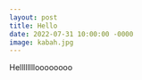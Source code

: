 ```yaml
---
layout: post
title: Hello
date: 2022-07-31 10:00:00 -0000
image: kabah.jpg
---
```


Helllllllloooooooo


